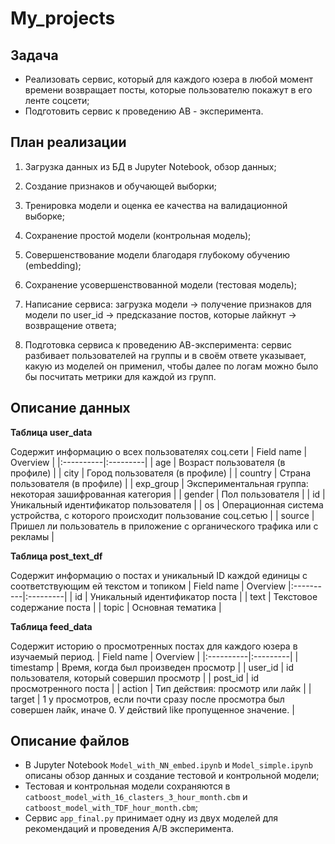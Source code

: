 # My_projects

## Задача

* Реализовать сервис, который для каждого юзера в любой момент времени возвращает посты, которые пользователю покажут в его ленте соцсети;
* Подготовить сервис к проведению АВ - эксперимента.

## План реализации

1. Загрузка данных из БД в Jupyter Notebook, обзор данных;

2. Создание признаков и обучающей выборки;

3. Тренировка модели и оценка ее качества на валидационной выборке;

4. Сохранение простой модели (контрольная модель);

5. Совершенствование модели благодаря глубокому обучению (embedding);

6. Сохранение усовершенствованной модели (тестовая модель);

7. Написание сервиса: загрузка модели -> получение признаков для модели по user_id -> предсказание постов, которые лайкнут -> возвращение ответа;

8. Подготовка сервиса к проведению АВ-эксперимента: сервис разбивает пользователей на группы и в своём ответе указывает, какую из моделей он применил, чтобы далее по логам можно было бы посчитать метрики для каждой из групп.

## Описание данных
**Таблица user_data**

Cодержит информацию о всех пользователях соц.сети
| Field name	| Overview |
|:----------|:---------|
| age	| Возраст пользователя (в профиле) |
| city	| Город пользователя (в профиле) |
| country	| Страна пользователя (в профиле) |
| exp_group	| Экспериментальная группа: некоторая зашифрованная категория |
| gender	| Пол пользователя |
| id	| Уникальный идентификатор пользователя |
| os	| Операционная система устройства, с которого происходит пользование соц.сетью |
| source	| Пришел ли пользователь в приложение с органического трафика или с рекламы |

**Таблица post_text_df**

Содержит информацию о постах и уникальный ID каждой единицы с соответствующим ей текстом и топиком
| Field name	| Overview
|:----------|:---------|
| id	| Уникальный идентификатор поста |
| text	| Текстовое содержание поста |
| topic	| Основная тематика |

**Таблица feed_data**

Содержит историю о просмотренных постах для каждого юзера в изучаемый период.
| Field name	| Overview |
|:----------|:---------|
| timestamp	| Время, когда был произведен просмотр |
| user_id	| id пользователя, который совершил просмотр |
| post_id	| id просмотренного поста |
| action	| Тип действия: просмотр или лайк |
| target	| 1 у просмотров, если почти сразу после просмотра был совершен лайк, иначе 0. У действий like пропущенное значение. |

## Описание файлов
* В  Jupyter Notebook `Model_with_NN_embed.ipynb` и `Model_simple.ipynb` описаны обзор данных и создание тестовой и контрольной модели;
* Тестовая и контрольная модели сохраняются в `catboost_model_with_16_clasters_3_hour_month.cbm` и `catboost_model_with_TDF_hour_month.cbm`;
* Сервис `app_final.py` принимает одну из двух моделей для рекомендаций и проведения A/B эксперимента.
